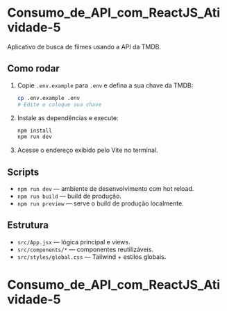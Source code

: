 # Consumo_de_API_com_ReactJS_Atividade-5

Aplicativo de busca de filmes usando a API da TMDB.

## Como rodar

1. Copie `.env.example` para `.env` e defina a sua chave da TMDB:
   ```bash
   cp .env.example .env
   # Edite e coloque sua chave
   ```

2. Instale as dependências e execute:
   ```bash
   npm install
   npm run dev
   ```

3. Acesse o endereço exibido pelo Vite no terminal.

## Scripts
- `npm run dev` — ambiente de desenvolvimento com hot reload.
- `npm run build` — build de produção.
- `npm run preview` — serve o build de produção localmente.

## Estrutura
- `src/App.jsx` — lógica principal e views.
- `src/components/*` — componentes reutilizáveis.
- `src/styles/global.css` — Tailwind + estilos globais.
# Consumo_de_API_com_ReactJS_Atividade-5
